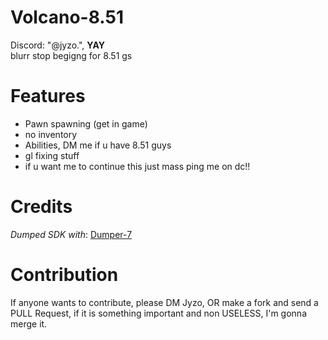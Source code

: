 # Volcano-8.51
Discord: "@jyzo.",
**YAY**
</br>
blurr stop begigng for 8.51 gs 
</br>

# Features
- Pawn spawning (get in game)
- no inventory
- Abilities, DM me if u have 8.51 guys
- gl fixing stuff
- if u want me to continue this just mass ping me on dc!!
 
# Credits
*Dumped SDK with*: [Dumper-7](https://github.com/Encryqed/Dumper-7)

# Contribution
If anyone wants to contribute, please DM Jyzo, OR make a fork and send a PULL Request, if it is something important and non USELESS, I'm gonna merge it.
